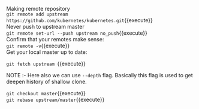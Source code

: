 Making remote repository<br />
`git remote add upstream https://github.com/kubernetes/kubernetes.git`{{execute}}<br />
Never push to upstream master<br />
`git remote set-url --push upstream no_push`{{execute}}<br />
Confirm that your remotes make sense:<br />
`git remote -v`{{execute}}<br />
Get your local master up to date:<br />

`git fetch upstream `{{execute}}<br />

NOTE :- Here also we can use `--depth` flag. Basically this flag is used to get deepen history of shallow clone.

`git checkout master`{{execute}}<br />
`git rebase upstream/master`{{execute}}